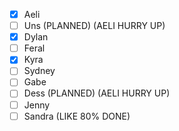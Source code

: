- [x] Aeli
- [ ] Uns (PLANNED) (AELI HURRY UP)
- [x] Dylan
- [ ] Feral
- [x] Kyra
- [ ] Sydney
- [ ] Gabe
- [ ] Dess (PLANNED) (AELI HURRY UP)
- [ ] Jenny
- [ ] Sandra (LIKE 80% DONE)